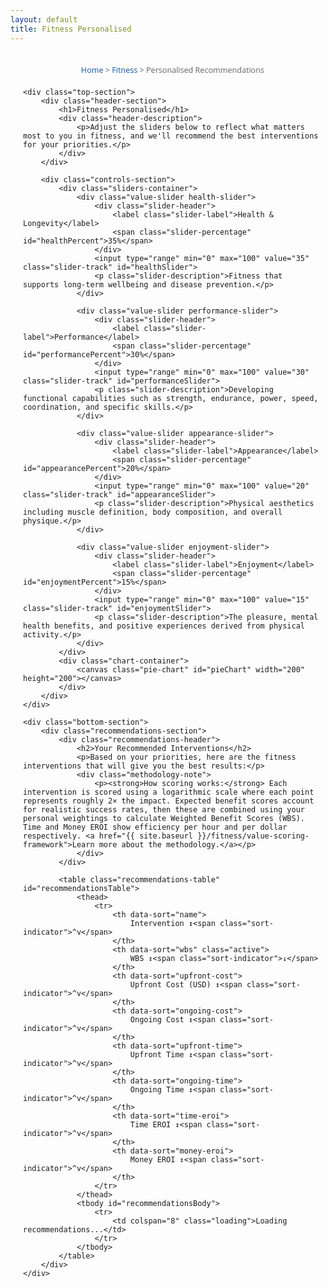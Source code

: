 ```yaml
---
layout: default
title: Fitness Personalised
---
```


<style>
/* Main container */
.fitness-test-container {
    max-width: none !important;
    width: 95% !important;
    margin: 0 auto;
    padding: 20px;
    font-family: "Open Sans", "Helvetica Neue", Helvetica, Arial, sans-serif;
}

.breadcrumb-nav {
    font-size: 0.9em;
    color: #666;
    margin-bottom: 20px;
    text-align: center;
}

.breadcrumb-nav a {
    color: #155799;
    text-decoration: none;
}

.breadcrumb-nav a:hover {
    text-decoration: underline;
}
    
/* Container for top section - normal width */
.top-section {
    max-width: 800px;
    margin: 0 auto;
    padding: 15px;
    margin-bottom: 0px
}

/* Container for bottom section - full width */
.bottom-section {
    max-width: none !important;
    width: 95% !important;
    margin: 0 auto;
    padding: 0px 20px;
}

.controls-section {
    display: flex;
    flex-direction: row;
    align-items: center;
    gap: 30px;
    margin-bottom: 10px;
    justify-content: center;
}

.sliders-container {
    display: grid;
    grid-template-columns: 1fr 1fr;
    gap: 10px;
    max-width: 600px;
    width: 100%;
    flex: 1;
}

.chart-container {
    display: flex;
    flex-direction: column;
    align-items: center;
    justify-content: center;
    flex-shrink: 0;
    height: 100%; /* This will make it match the height of the sliders container */
}
    
body .main-content {
    max-width: none !important;
    padding: 1rem !important;
}
    
.header-section {
    text-align: center;
    margin-bottom: 20px;
}

.header-section h1 {
    color: #000000;
    margin-bottom: 15px;
    font-weight: normal;
}

.header-section p {
    color: #000000;
    font-size: 1.1em;
    margin-bottom: 0;
}

.header-description {
    max-width: 800px; /* Increase from 400px to match the combined width */
    margin: 0 auto;
    text-align: left;
}

.header-description p {
    margin-bottom: 0;
    font-size: 0.95em;
}
    
/* Controls layout */

/* Slider styling */
.value-slider {
    margin-bottom: 0px;
    padding: 12px;
    border-radius: 8px;
    background: #f8f9fa;
}

.slider-header {
    display: flex;
    justify-content: space-between;
    align-items: center;
    margin-bottom: 8px;
}

.slider-label {
    font-weight: 600;
    color: #333;
    font-size: 1.1em;
    margin: 0;
}

.slider-percentage {
    font-weight: bold;
    font-size: 1.1em;
    color: #155799;
    min-width: 40px;
    text-align: right;
}

.slider-track {
    width: 100%;
    height: 6px;
    border-radius: 3px;
    background: #e9ecef;
    outline: none;
    -webkit-appearance: none;
    appearance: none;
    cursor: pointer;
    transition: all 0.3s ease;
    margin-bottom: 15px;
}

.slider-description {
    font-size: 0.9em;
    color: #666;
    margin: 0;
    line-height: 1.3;
}

.slider-track::-webkit-slider-thumb {
    -webkit-appearance: none;
    appearance: none;
    width: 24px;
    height: 24px;
    border-radius: 50%;
    background: #155799;
    cursor: pointer;
    border: 3px solid white;
    box-shadow: 0 2px 6px rgba(0,0,0,0.2);
    transition: all 0.3s ease;
}

.slider-track::-webkit-slider-thumb:hover {
    transform: scale(1.1);
    box-shadow: 0 4px 12px rgba(0,0,0,0.3);
}

.slider-track::-moz-range-thumb {
    width: 24px;
    height: 24px;
    border-radius: 50%;
    background: #155799;
    cursor: pointer;
    border: 3px solid white;
    box-shadow: 0 2px 6px rgba(0,0,0,0.2);
}

/* Color coding for sliders - solid colors */
.health-slider .slider-track { background: #28a745; }
.performance-slider .slider-track { background: #dc3545; }
.appearance-slider .slider-track { background: #ffc107; }
.enjoyment-slider .slider-track { background: #007bff; }

/* Pie chart */
/* Pie chart */
.pie-chart {
    width: 200px;
    height: 200px;
}

/* Hide legend since we don't need it */
.chart-legend {
    display: none;
}

/* Recommendations section */
.recommendations-section {
    background: white;
    border-radius: 8px;
    padding: 5px;
    box-shadow: 0 2px 10px rgba(0,0,0,0.1);
}

.recommendations-header {
    margin-top: 0;
    margin-bottom: 10px;
    text-align: center;
}

.recommendations-header h2 {
    color: #000000;
    margin-top: 0;
    margin-bottom: 10px;
    font-weight: normal;
}

.recommendations-header p {
    color: #000000;
}

.methodology-note {
    background: #f8f9fa;
    padding: 15px;
    border-radius: 6px;
    margin-top: 15px;
    font-size: 0.9em;
    text-align: left;
}

.methodology-note p {
    margin: 0;
}

.methodology-note a {
    color: #155799;
    text-decoration: none;
}

.methodology-note a:hover {
    text-decoration: underline;
}

/* Sort controls */
.sort-controls {
    display: none;
}

/* Table styling */
.recommendations-table {
    width: 100%;
    border-collapse: collapse;
    background: white;
    border-radius: 8px;
    overflow: hidden;
    box-shadow: 0 2px 10px rgba(0,0,0,0.1);
}

/* Table column widths */
.recommendations-table th:nth-child(1),
.recommendations-table td:nth-child(1) {
    width: 28%; /* Intervention name - make wider */
    min-width: 220px;
}

.recommendations-table th:nth-child(3),
.recommendations-table td:nth-child(3) {
    width: 12%; /* Upfront Cost */
    min-width: 90px;
}

.recommendations-table th:nth-child(5),
.recommendations-table td:nth-child(5) {
    width: 12%; /* Upfront Time */
    min-width: 90px;
}

/* Keep other columns at reasonable sizes */
.recommendations-table th:nth-child(2),
.recommendations-table td:nth-child(2) {
    width: 8%; /* WBS - smaller */
    min-width: 60px;
}

.recommendations-table th:nth-child(4),
.recommendations-table td:nth-child(4) {
    width: 14%; /* Ongoing Cost */
    min-width: 100px;
}

.recommendations-table th:nth-child(6),
.recommendations-table td:nth-child(6) {
    width: 14%; /* Ongoing Time */
    min-width: 100px;
}

.recommendations-table th:nth-child(7),
.recommendations-table td:nth-child(7) {
    width: 6%; /* Time EROI - smaller */
    min-width: 50px;
}

.recommendations-table th:nth-child(8),
.recommendations-table td:nth-child(8) {
    width: 6%; /* Money EROI - smaller */
    min-width: 50px;
}

    
.recommendations-table th {
    background: #f8f9fa;
    padding: 12px 8px; /* Reduce horizontal padding */
    text-align: left;
    font-weight: 600;
    color: #333;
    border-bottom: 2px solid #dee2e6;
    font-size: 0.85em; /* Make header text smaller */
    cursor: pointer;
    position: relative;
    user-select: none;
    transition: background-color 0.3s;
    white-space: nowrap; /* Prevent wrapping */
}

.recommendations-table th:hover {
    background: #e9ecef;
}

.recommendations-table th.active {
    background: #155799;
    color: white;
}

.recommendations-table td {
    padding: 15px 12px;
    border-bottom: 1px solid #e9ecef;
    vertical-align: middle;
}

.recommendations-table tbody tr:hover {
    background: #f8f9fa;
}

.recommendations-table tbody tr:last-child td {
    border-bottom: none;
}

/* Intervention name column */
.intervention-name {
    display: flex;
    align-items: flex-start;
    gap: 8px;
    min-width: 200px;
    flex-wrap: nowrap;
}

.intervention-link {
    color: #155799;
    text-decoration: none;
    font-weight: 600;
    font-size: 0.95em;
    line-height: 1.2
}

.intervention-link:hover {
    text-decoration: underline;
}

.table-description-icon {
    background-color: #155799;
    color: white;
    border-radius: 50%;
    width: 18px;
    height: 18px;
    display: flex; /* Changed from inline-flex */
    align-items: center;
    justify-content: center;
    font-size: 11px;
    cursor: pointer;
    transition: background-color 0.3s;
    user-select: none;
    flex-shrink: 0;
    margin-top: 2px;
}

.table-description-icon:hover {
    background-color: #0d47a1;
}

/* Score columns */
.wbs-score {
    font-weight: bold;
    color: #e63946;
    font-size: 1.1em;
}

.eroi-score {
    font-weight: 600;
    color: #155799;
}

/* Cost and time columns */
.cost-cell, .time-cell {
    font-size: 0.9em;
}

/* Sort indicators in headers */
.sort-indicator {
    display: inline;
    margin-left: 5px;
    font-size: 1em;
    opacity: 1;
}

.recommendations-table th:hover .sort-indicator {
    opacity: 1;
}

.recommendations-table th.active .sort-indicator {
    opacity: 1;
}

/* Mobile responsiveness */
@media (max-width: 1024px) {
    .recommendations-table {
        font-size: 0.85em;
    }
    
    .recommendations-table th,
    .recommendations-table td {
        padding: 10px 8px;
    }
    
    .intervention-name {
        min-width: 150px;
    }
}

@media (max-width: 768px) {
    .recommendations-table {
        display: block;
        overflow-x: auto;
        white-space: nowrap;
    }
    
    .recommendations-table th,
    .recommendations-table td {
        padding: 8px 6px;
        min-width: 80px;
    }
    
    .intervention-name {
        min-width: 120px;
        white-space: normal;
    }
    
    .intervention-link {
        font-size: 0.95em;
    }
}

/* Mobile responsiveness */
@media (max-width: 768px) {
    .controls-section {
        flex-direction: column;
        align-items: center;
        gap: 20px;
    }
    
    .sliders-container {
        grid-template-columns: 1fr; /* Single column on mobile */
    }
    
    .recommendations-table {
        font-size: 0.8em;
    }
    
    .recommendations-table th,
    .recommendations-table td {
        padding: 8px 4px;
    }
    
    .intervention-name {
        min-width: 100px;
    }
    
    .pie-chart {
        width: 240px;
        height: 240px;
    }
    
    .chart-legend {
        max-width: 240px;
    }
    
    .sort-controls {
        flex-direction: column;
        align-items: center;
    }
}

/* Loading state */
.loading {
    text-align: center;
    padding: 40px;
    color: #666;
}

/* Popup styles */
.popup-overlay {
    display: none;
    position: fixed;
    top: 0;
    left: 0;
    width: 100%;
    height: 100%;
    background: rgba(0,0,0,0.5);
    z-index: 999;
}

.popup-overlay.visible {
    display: block;
}

.description-popup {
    display: none;
    position: fixed;
    top: 50%;
    left: 50%;
    transform: translate(-50%, -50%);
    background: white;
    border: 1px solid #ddd;
    border-radius: 8px;
    padding: 20px;
    max-width: 500px;
    width: 90%;
    box-shadow: 0 4px 20px rgba(0,0,0,0.15);
    z-index: 1000;
}

.description-popup.visible {
    display: block;
}

.popup-close {
    position: absolute;
    top: 10px;
    right: 15px;
    background: none;
    border: none;
    font-size: 20px;
    cursor: pointer;
    color: #666;
}

.popup-close:hover {
    color: #333;
}

.popup-title {
    font-weight: bold;
    margin-bottom: 15px;
    color: #155799;
    font-size: 1.2em;
}

.popup-content {
    line-height: 1.5;
    color: #333;
}
</style>

<div class="fitness-test-container">
    <div class="breadcrumb-nav">
        <a href="{{ site.baseurl }}/">Home</a> > 
        <a href="{{ site.baseurl }}/fitness/">Fitness</a> > 
        Personalised Recommendations
    </div>
    
    <div class="top-section">
        <div class="header-section">
            <h1>Fitness Personalised</h1>
            <div class="header-description">
                <p>Adjust the sliders below to reflect what matters most to you in fitness, and we'll recommend the best interventions for your priorities.</p>
            </div>
        </div>

        <div class="controls-section">          
            <div class="sliders-container">
                <div class="value-slider health-slider">
                    <div class="slider-header">
                        <label class="slider-label">Health & Longevity</label>
                        <span class="slider-percentage" id="healthPercent">35%</span>
                    </div>
                    <input type="range" min="0" max="100" value="35" class="slider-track" id="healthSlider">
                    <p class="slider-description">Fitness that supports long-term wellbeing and disease prevention.</p>
                </div>
                
                <div class="value-slider performance-slider">
                    <div class="slider-header">
                        <label class="slider-label">Performance</label>
                        <span class="slider-percentage" id="performancePercent">30%</span>
                    </div>
                    <input type="range" min="0" max="100" value="30" class="slider-track" id="performanceSlider">
                    <p class="slider-description">Developing functional capabilities such as strength, endurance, power, speed, coordination, and specific skills.</p>
                </div>
                
                <div class="value-slider appearance-slider">
                    <div class="slider-header">
                        <label class="slider-label">Appearance</label>
                        <span class="slider-percentage" id="appearancePercent">20%</span>
                    </div>
                    <input type="range" min="0" max="100" value="20" class="slider-track" id="appearanceSlider">
                    <p class="slider-description">Physical aesthetics including muscle definition, body composition, and overall physique.</p>
                </div>
                
                <div class="value-slider enjoyment-slider">
                    <div class="slider-header">
                        <label class="slider-label">Enjoyment</label>
                        <span class="slider-percentage" id="enjoymentPercent">15%</span>
                    </div>
                    <input type="range" min="0" max="100" value="15" class="slider-track" id="enjoymentSlider">
                    <p class="slider-description">The pleasure, mental health benefits, and positive experiences derived from physical activity.</p>
                </div>
            </div>
            <div class="chart-container">
                <canvas class="pie-chart" id="pieChart" width="200" height="200"></canvas>
            </div>
        </div>
    </div>

    <div class="bottom-section">
        <div class="recommendations-section">
            <div class="recommendations-header">
                <h2>Your Recommended Interventions</h2>
                <p>Based on your priorities, here are the fitness interventions that will give you the best results:</p>
                <div class="methodology-note">
                    <p><strong>How scoring works:</strong> Each intervention is scored using a logarithmic scale where each point represents roughly 2× the impact. Expected benefit scores account for realistic success rates, then these are combined using your personal weightings to calculate Weighted Benefit Scores (WBS). Time and Money EROI show efficiency per hour and per dollar respectively. <a href="{{ site.baseurl }}/fitness/value-scoring-framework">Learn more about the methodology.</a></p>
                </div>
            </div>

            <table class="recommendations-table" id="recommendationsTable">
                <thead>
                    <tr>
                        <th data-sort="name">
                            Intervention ↕<span class="sort-indicator">^v</span>
                        </th>
                        <th data-sort="wbs" class="active">
                            WBS ↕<span class="sort-indicator">↓</span>
                        </th>
                        <th data-sort="upfront-cost">
                            Upfront Cost (USD) ↕<span class="sort-indicator">^v</span>
                        </th>
                        <th data-sort="ongoing-cost">
                            Ongoing Cost ↕<span class="sort-indicator">^v</span>
                        </th>
                        <th data-sort="upfront-time">
                            Upfront Time ↕<span class="sort-indicator">^v</span>
                        </th>
                        <th data-sort="ongoing-time">
                            Ongoing Time ↕<span class="sort-indicator">^v</span>
                        </th>
                        <th data-sort="time-eroi">
                            Time EROI ↕<span class="sort-indicator">^v</span>
                        </th>
                        <th data-sort="money-eroi">
                            Money EROI ↕<span class="sort-indicator">^v</span>
                        </th>
                    </tr>
                </thead>
                <tbody id="recommendationsBody">
                    <tr>
                        <td colspan="8" class="loading">Loading recommendations...</td>
                    </tr>
                </tbody>
            </table>
        </div>
    </div>
</div>

<!-- Popup overlay -->
<div class="popup-overlay" id="popupOverlay" onclick="hideDescriptionPopup()"></div>

<!-- Description popup -->
<div class="description-popup" id="descriptionPopup">
    <button class="popup-close" onclick="hideDescriptionPopup()">×</button>
    <div class="popup-title" id="popupTitle"></div>
    <div class="popup-content" id="popupContent"></div>
</div>

<script>
// Build interventions data from Jekyll data files
const fitnessInterventions = {
{% for intervention_file in site.data.interventions %}
    {% assign intervention_key = intervention_file[0] %}
    {% assign intervention_data = intervention_file[1] %}
    {% if intervention_data.applicable_domains contains "fitness" %}
    "{{ intervention_key }}": {
        name: {{ intervention_data.name | jsonify }},
        description: {{ intervention_data.description | jsonify }},
        values: {
            health: {% if intervention_data.values["fitness.health"] %}{{ intervention_data.values["fitness.health"].pbs | plus: 0.0 }} + Math.log2({{ intervention_data.values["fitness.health"].isr | plus: 0.0 }}/100) + Math.log2({{ intervention_data.values["fitness.health"].uar | plus: 0.0 }}/100){% else %}0{% endif %},
            performance: {% if intervention_data.values["fitness.performance"] %}{{ intervention_data.values["fitness.performance"].pbs | plus: 0.0 }} + Math.log2({{ intervention_data.values["fitness.performance"].isr | plus: 0.0 }}/100) + Math.log2({{ intervention_data.values["fitness.performance"].uar | plus: 0.0 }}/100){% else %}0{% endif %},
            appearance: {% if intervention_data.values["fitness.appearance"] %}{{ intervention_data.values["fitness.appearance"].pbs | plus: 0.0 }} + Math.log2({{ intervention_data.values["fitness.appearance"].isr | plus: 0.0 }}/100) + Math.log2({{ intervention_data.values["fitness.appearance"].uar | plus: 0.0 }}/100){% else %}0{% endif %},
            enjoyment: {% if intervention_data.values["fitness.enjoyment"] %}{{ intervention_data.values["fitness.enjoyment"].pbs | plus: 0.0 }} + Math.log2({{ intervention_data.values["fitness.enjoyment"].isr | plus: 0.0 }}/100) + Math.log2({{ intervention_data.values["fitness.enjoyment"].uar | plus: 0.0 }}/100){% else %}0{% endif %}
        },
        resources: {
            upfront_cost: {{ intervention_data.resources.upfront_cost | plus: 0 }},
            ongoing_cost: {{ intervention_data.resources.ongoing_cost | plus: 0.0 }},
            ongoing_cost_period: {{ intervention_data.resources.ongoing_cost_period | jsonify }},
            ongoing_cost_weekly: {% if intervention_data.resources.ongoing_cost_period == "week" %}{{ intervention_data.resources.ongoing_cost | plus: 0.0 }}{% elsif intervention_data.resources.ongoing_cost_period == "month" %}{{ intervention_data.resources.ongoing_cost | plus: 0.0 | divided_by: 4.33 }}{% else %}{{ intervention_data.resources.ongoing_cost | plus: 0.0 | divided_by: 52.0 }}{% endif %},
            upfront_time: {{ intervention_data.resources.upfront_time | plus: 0 }},
            ongoing_time: {{ intervention_data.resources.ongoing_time | plus: 0.0 }},
            ongoing_time_period: {{ intervention_data.resources.ongoing_time_period | jsonify }},
            ongoing_time_weekly: {% if intervention_data.resources.ongoing_time_period == "week" %}{{ intervention_data.resources.ongoing_time | plus: 0.0 }}{% elsif intervention_data.resources.ongoing_time_period == "month" %}{{ intervention_data.resources.ongoing_time | plus: 0.0 | divided_by: 4.33 }}{% else %}{{ intervention_data.resources.ongoing_time | plus: 0.0 | divided_by: 52.0 }}{% endif %}
        }
    }{% unless forloop.last %},{% endunless %}
    {% endif %}
{% endfor %}
};

console.log('Loaded interventions:', fitnessInterventions);

// Color scheme - standard colors
const colors = {
    health: '#28a745',     // Green
    performance: '#dc3545', // Red
    appearance: '#ffc107',  // Yellow
    enjoyment: '#007bff'    // Blue
};

// Current values and sort method
let currentValues = {
    health: 35,
    performance: 30,
    appearance: 20,
    enjoyment: 15
};

let currentSort = 'wbs';

// Get DOM elements
const sliders = {
    health: document.getElementById('healthSlider'),
    performance: document.getElementById('performanceSlider'),
    appearance: document.getElementById('appearanceSlider'),
    enjoyment: document.getElementById('enjoymentSlider')
};

const percentLabels = {
    health: document.getElementById('healthPercent'),
    performance: document.getElementById('performancePercent'),
    appearance: document.getElementById('appearancePercent'),
    enjoyment: document.getElementById('enjoymentPercent')
};

const canvas = document.getElementById('pieChart');
const ctx = canvas.getContext('2d');
const recommendationsTable = document.getElementById('recommendationsTable');
const recommendationsBody = document.getElementById('recommendationsBody');

// Smart slider adjustment function
function adjustSliders(changedSlider, newValue) {
    const oldValue = currentValues[changedSlider];
    const difference = newValue - oldValue;
    
    // Update the changed slider
    currentValues[changedSlider] = newValue;
    
    // Calculate total of other sliders
    const otherSliders = Object.keys(currentValues).filter(key => key !== changedSlider);
    const otherTotal = otherSliders.reduce((sum, key) => sum + currentValues[key], 0);
    
    // If other sliders total is 0, distribute evenly
    if (otherTotal === 0) {
        const remainingValue = 100 - newValue;
        const perSlider = remainingValue / otherSliders.length;
        otherSliders.forEach(key => {
            currentValues[key] = perSlider;
        });
    } else {
        // Proportionally adjust other sliders
        const remainingValue = 100 - newValue;
        const scaleFactor = remainingValue / otherTotal;
        
        otherSliders.forEach(key => {
            currentValues[key] = Math.max(0, currentValues[key] * scaleFactor);
        });
    }
    
    // Ensure we sum to exactly 100
    const total = Object.values(currentValues).reduce((sum, val) => sum + val, 0);
    if (total !== 100) {
        const adjustment = 100 - total;
        currentValues[changedSlider] += adjustment;
    }
    
    // Update all controls
    updateAllControls();
}

function updateAllControls() {
    // Update sliders
    Object.keys(sliders).forEach(key => {
        sliders[key].value = currentValues[key];
    });
    
    // Update percentage labels
    Object.keys(percentLabels).forEach(key => {
        percentLabels[key].textContent = Math.round(currentValues[key]) + '% ';
    });
    
    // Update pie chart
    drawPieChart();
    
    // Update recommendations
    updateRecommendations();
}

function drawPieChart() {
    const centerX = canvas.width / 2;
    const centerY = canvas.height / 2;
    const radius = 100;
    
    // Clear canvas
    ctx.clearRect(0, 0, canvas.width, canvas.height);
    
    // Calculate angles
    let currentAngle = -Math.PI / 2; // Start at top
    const values = Object.keys(currentValues);
    
    values.forEach(key => {
        const sliceAngle = (currentValues[key] / 100) * 2 * Math.PI;
        
        // Draw slice
        ctx.beginPath();
        ctx.moveTo(centerX, centerY);
        ctx.arc(centerX, centerY, radius, currentAngle, currentAngle + sliceAngle);
        ctx.closePath();
        ctx.fillStyle = colors[key];
        ctx.fill();
        ctx.strokeStyle = '#fff';
        ctx.lineWidth = 3;
        ctx.stroke();
        
        currentAngle += sliceAngle;
    });
}

// Get intervention URL - fix for Jekyll
function getInterventionUrl(key) {
    // Convert snake_case to kebab-case for URLs
    const urlKey = key.replace(/_/g, '-');
    return '{{ site.baseurl }}/resources/intervention-database/' + urlKey;
}

function calculateWBS(intervention, userValues) {
    return Object.keys(userValues).reduce((sum, key) => {
        return sum + (intervention.values[key] * userValues[key] / 100);
    }, 0);
}

function calculateTimeEROI(wbs, timeWeekly) {
    return wbs / Math.max(1, timeWeekly);
}

function calculateMoneyEROI(wbs, upfrontCost, ongoingCostWeekly) {
    // Calculate equivalent weekly cost (assuming 1 year timeframe for upfront costs)
    const weeklyEquivalentCost = (upfrontCost / 52) + ongoingCostWeekly;
    return wbs / Math.max(1, weeklyEquivalentCost);
}

function showDescriptionPopup(interventionName, description) {
    document.getElementById('popupTitle').textContent = interventionName;
    document.getElementById('popupContent').textContent = description;
    document.getElementById('popupOverlay').classList.add('visible');
    document.getElementById('descriptionPopup').classList.add('visible');
}

function hideDescriptionPopup() {
    document.getElementById('popupOverlay').classList.remove('visible');
    document.getElementById('descriptionPopup').classList.remove('visible');
}

function updateRecommendations() {
    // Calculate scores for all interventions
    const scoredInterventions = Object.keys(fitnessInterventions).map(key => {
        const intervention = fitnessInterventions[key];
        const wbs = calculateWBS(intervention, currentValues);
        const timeEROI = calculateTimeEROI(wbs, intervention.resources.ongoing_time_weekly);
        const moneyEROI = calculateMoneyEROI(wbs, intervention.resources.upfront_cost, intervention.resources.ongoing_cost_weekly);
        
        return { 
            key, 
            ...intervention, 
            wbs: wbs,
            timeEROI: timeEROI,
            moneyEROI: moneyEROI
        };
    });
    
    // Sort by current sort method
    switch(currentSort) {
        case 'wbs':
            scoredInterventions.sort((a, b) => b.wbs - a.wbs);
            break;
        case 'time-eroi':
            scoredInterventions.sort((a, b) => b.timeEROI - a.timeEROI);
            break;
        case 'money-eroi':
            scoredInterventions.sort((a, b) => b.moneyEROI - a.moneyEROI);
            break;
    }
    
    // Update sort indicators
    updateSortIndicators();
    
    // Display all interventions in table format
    recommendationsBody.innerHTML = scoredInterventions.map(intervention => `
        <tr>
            <td>
                <div class="intervention-name">
                    <a href="${getInterventionUrl(intervention.key)}" class="intervention-link">${intervention.name}</a>
                    <span class="table-description-icon" onclick="showDescriptionPopup('${intervention.name.replace(/'/g, "\\'")}', '${intervention.description.replace(/'/g, "\\'")}')">i</span>
                </div>
            </td>
            <td class="wbs-score">${intervention.wbs.toFixed(1)}</td>
            <td class="cost-cell">$${intervention.resources.upfront_cost}</td>
            <td class="cost-cell">$${intervention.resources.ongoing_cost}/${intervention.resources.ongoing_cost_period}</td>
            <td class="time-cell">${intervention.resources.upfront_time}h</td>
            <td class="time-cell">${intervention.resources.ongoing_time}h/${intervention.resources.ongoing_time_period}</td>
            <td class="eroi-score">${intervention.timeEROI.toFixed(2)}</td>
            <td class="eroi-score">${intervention.moneyEROI.toFixed(2)}</td>
        </tr>
    `).join('');
}

function updateSortIndicators() {
    // Clear all indicators
    document.querySelectorAll('.sort-indicator').forEach(indicator => {
        indicator.textContent = '';
    });
    
    // Remove active class from all headers
    document.querySelectorAll('.sortable-header').forEach(header => {
        header.classList.remove('active');
    });
    
    // Set active indicator
    const activeHeader = document.querySelector(`[data-sort="${currentSort}"]`);
    if (activeHeader && activeHeader.classList.contains('sortable-header')) {
        activeHeader.classList.add('active');
        const indicator = activeHeader.querySelector('.sort-indicator');
        if (indicator) {
            indicator.textContent = '↓';
        }
    }
}

// Event listeners for sliders
Object.keys(sliders).forEach(key => {
    sliders[key].addEventListener('input', function() {
        adjustSliders(key, parseFloat(this.value));
    });
});

// Event listeners for table header sorting
document.querySelectorAll('th[data-sort]').forEach(header => {
    header.addEventListener('click', function() {
        // Update sort method
        currentSort = this.dataset.sort;
        
        // Refresh recommendations
        updateRecommendations();
    });
});

// Close popup with Escape key
document.addEventListener('keydown', function(e) {
    if (e.key === 'Escape') {
        hideDescriptionPopup();
    }
});

// Initialize
document.addEventListener('DOMContentLoaded', function() {
    updateAllControls();
});
</script>
